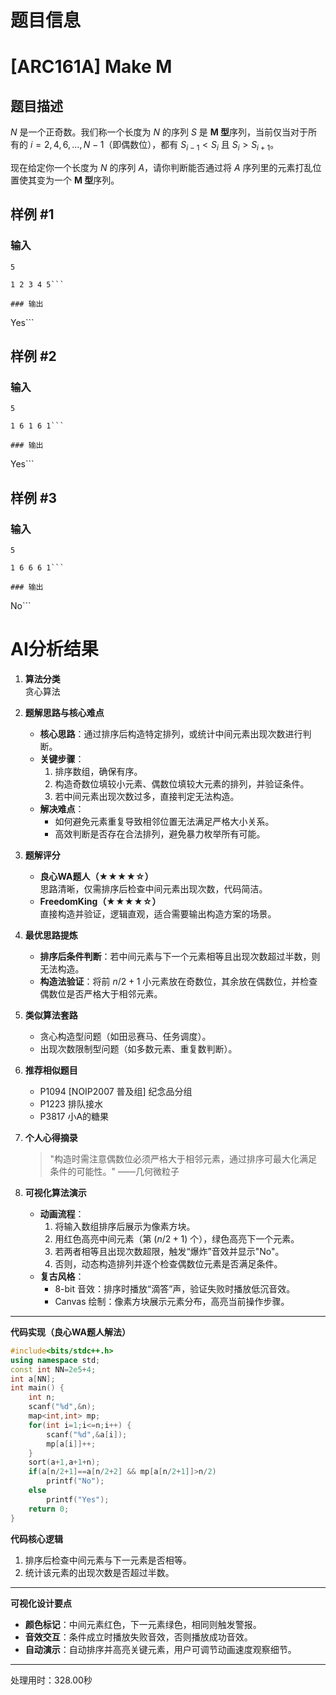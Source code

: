 # 题目信息

# [ARC161A] Make M

## 题目描述

$N$ 是一个正奇数。我们称一个长度为 $N$ 的序列 $S$ 是 **M 型**序列，当前仅当对于所有的 $i=2,4,6,\dots,N-1$（即偶数位），都有 $S_{i-1}<S_{i}$ 且 $S_{i}>S_{i+1}$。

现在给定你一个长度为 $N$ 的序列 $A$，请你判断能否通过将 $A$ 序列里的元素打乱位置使其变为一个 **M 型**序列。

## 样例 #1

### 输入

```
5

1 2 3 4 5```

### 输出

```
Yes```

## 样例 #2

### 输入

```
5

1 6 1 6 1```

### 输出

```
Yes```

## 样例 #3

### 输入

```
5

1 6 6 6 1```

### 输出

```
No```

# AI分析结果



1. **算法分类**  
   贪心算法

2. **题解思路与核心难点**  
   - **核心思路**：通过排序后构造特定排列，或统计中间元素出现次数进行判断。  
   - **关键步骤**：  
     1. 排序数组，确保有序。  
     2. 构造奇数位填较小元素、偶数位填较大元素的排列，并验证条件。  
     3. 若中间元素出现次数过多，直接判定无法构造。  
   - **解决难点**：  
     - 如何避免元素重复导致相邻位置无法满足严格大小关系。  
     - 高效判断是否存在合法排列，避免暴力枚举所有可能。

3. **题解评分**  
   - **良心WA题人（★★★★☆）**  
     思路清晰，仅需排序后检查中间元素出现次数，代码简洁。  
   - **FreedomKing（★★★★☆）**  
     直接构造并验证，逻辑直观，适合需要输出构造方案的场景。  

4. **最优思路提炼**  
   - **排序后条件判断**：若中间元素与下一个元素相等且出现次数超过半数，则无法构造。  
   - **构造法验证**：将前 $n/2+1$ 小元素放在奇数位，其余放在偶数位，并检查偶数位是否严格大于相邻元素。  

5. **类似算法套路**  
   - 贪心构造型问题（如田忌赛马、任务调度）。  
   - 出现次数限制型问题（如多数元素、重复数判断）。  

6. **推荐相似题目**  
   - P1094 [NOIP2007 普及组] 纪念品分组  
   - P1223 排队接水  
   - P3817 小A的糖果  

7. **个人心得摘录**  
   > "构造时需注意偶数位必须严格大于相邻元素，通过排序可最大化满足条件的可能性。" ——几何微粒子  

8. **可视化算法演示**  
   - **动画流程**：  
     1. 将输入数组排序后展示为像素方块。  
     2. 用红色高亮中间元素（第 $(n/2+1)$ 个），绿色高亮下一个元素。  
     3. 若两者相等且出现次数超限，触发“爆炸”音效并显示"No"。  
     4. 否则，动态构造排列并逐个检查偶数位元素是否满足条件。  
   - **复古风格**：  
     - 8-bit 音效：排序时播放“滴答”声，验证失败时播放低沉音效。  
     - Canvas 绘制：像素方块展示元素分布，高亮当前操作步骤。  

---

**代码实现（良心WA题人解法）**  
```cpp
#include<bits/stdc++.h>
using namespace std;
const int NN=2e5+4;
int a[NN];
int main() {
    int n;
    scanf("%d",&n);
    map<int,int> mp;
    for(int i=1;i<=n;i++) {
        scanf("%d",&a[i]);
        mp[a[i]]++;
    }
    sort(a+1,a+1+n);
    if(a[n/2+1]==a[n/2+2] && mp[a[n/2+1]]>n/2)
        printf("No");
    else
        printf("Yes");
    return 0;
}
```

**代码核心逻辑**  
1. 排序后检查中间元素与下一元素是否相等。  
2. 统计该元素的出现次数是否超过半数。  

---

**可视化设计要点**  
- **颜色标记**：中间元素红色，下一元素绿色，相同则触发警报。  
- **音效交互**：条件成立时播放失败音效，否则播放成功音效。  
- **自动演示**：自动排序并高亮关键元素，用户可调节动画速度观察细节。

---
处理用时：328.00秒